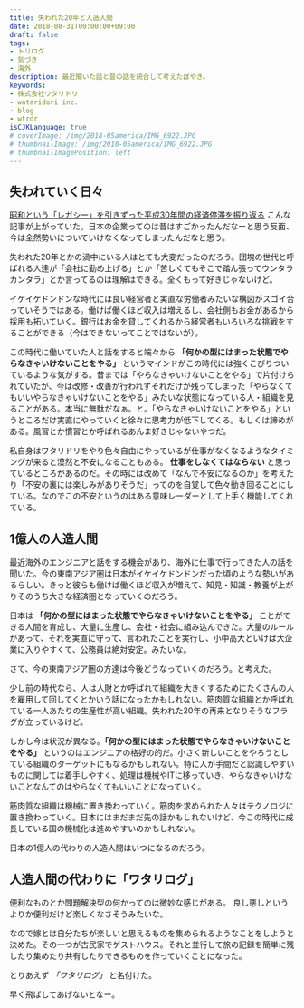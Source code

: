 ```yaml
---
title: 失われた20年と人造人間
date: 2018-08-31T00:00:00+09:00
draft: false
tags:
- トリログ
- 気づき
- 海外
description: 最近聞いた話と昔の話を統合して考えたぼやき。
keywords:
- 株式会社ワタリドリ
- wataridori inc.
- blog
- wtrdr
isCJKLanguage: true
# coverImage: /img/2018-05america/IMG_6922.JPG
# thumbnailImage: /img/2018-05america/IMG_6922.JPG
# thumbnailImagePosition: left
---
```


## 失われていく日々

[昭和という「レガシー」を引きずった平成30年間の経済停滞を振り返る](https://diamond.jp/articles/-/177641?page=2)
こんな記事が上がっていた。日本の企業ってのは昔はすごかったんだなーと思う反面、今は全然勢いについていけなくなってしまったんだなと思う。

失われた20年とかの渦中にいる人はとても大変だったのだろう。団塊の世代と呼ばれる人達が「会社に勤め上げる」とか「苦しくてもそこで踏ん張ってウンタラカンタラ」とか言ってるのは理解はできる。全くもって好きじゃないけど。

イケイケドンドンな時代には良い経営者と実直な労働者みたいな構図がスゴイ合っていそうではある。働けば働くほど収入は増えるし、会社側もお金があるから採用も拓いていく。銀行はお金を貸してくれるから経営者もいろいろな挑戦をすることができる（今はできないってことではないが）。

この時代に働いていた人と話をすると端々から **「何かの型にはまった状態でやらなきゃいけないことをやる」** というマインドがこの時代には強くこびりついているような気がする。昔までは「やらなきゃいけないことをやる」で片付けられていたが、今は改修・改善が行われずそれだけが残ってしまった「やらなくてもいいやらなきゃいけないことをやる」みたいな状態になっている人・組織を見ることがある。本当に無駄だなぁ。と。「やらなきゃいけないことをやる」というところだけ実直にやっていくと徐々に思考力が低下してくる。もしくは諦めがある。風習とか慣習とか呼ばれるあんま好きじゃないやつだ。

私自身はワタリドリをやり色々自由にやっているが仕事がなくなるようなタイミングが来ると漠然と不安になることもある。 **仕事をしなくてはならない** と思っているところがあるのだ。その時には改めて「なんで不安になるのか」を考えたり「不安の裏には楽しみがありそうだ」ってのを自覚して色々動き回ることにしている。なのでこの不安というのはある意味レーダーとして上手く機能してくれている。

## 1億人の人造人間

最近海外のエンジニアと話をする機会があり、海外に仕事で行ってきた人の話を聞いた。今の東南アジア圏は日本がイケイケドンドンだった頃のような勢いがあるらしい。きっと彼らも働けば働くほど収入が増えて、知見・知識・教養が上がりそのうち大きな経済圏となっていくのだろう。

日本は **「何かの型にはまった状態でやらなきゃいけないことをやる」** ことができる人間を育成し、大量に生産し、会社・社会に組み込んできた。大量のルールがあって、それを実直に守って、言われたことを実行し、小中高大といけば大企業に入りやすくて、公務員は絶対安定。みたいな。

さて、今の東南アジア圏の方達は今後どうなっていくのだろう。と考えた。

少し前の時代なら、人は人財とか呼ばれて組織を大きくするためにたくさんの人を雇用して回してくとかいう話になったかもしれない。筋肉質な組織とか呼ばれている一人あたりの生産性が高い組織。失われた20年の再来となりそうなフラグが立っているけど。

しかし今は状況が異なる。**「何かの型にはまった状態でやらなきゃいけないことをやる」** というのはエンジニアの格好の的だ。小さく新しいことをやろうとしている組織のターゲットにもなるかもしれない。特に人が手間だと認識しやすいものに関しては着手しやすく、処理は機械やITに移っていき、やらなきゃいけないことなんてのはやらなくてもいいことになっていく。

筋肉質な組織は機械に置き換わっていく。筋肉を求められた人々はテクノロジに置き換わっていく。日本にはまだまだ先の話かもしれないけど、今この時代に成長している国の機械化は進めやすいのかもしれない。

日本の1億人の代わりの人造人間はいつになるのだろう。

## 人造人間の代わりに「ワタリログ」

便利なものとか問題解決型の何かってのは微妙な感じがある。
良し悪しというよりか便利だけど楽しくなさそうみたいな。

なので嫁とは自分たちが楽しいと思えるものを集められるようなことをしようと決めた。その一つが古民家でゲストハウス。それと並行して旅の記録を簡単に残したり集めたり共有したりできるものを作っていくことになった。

とりあえず *「ワタリログ」* と名付けた。

早く飛ばしてあげないとなー。
